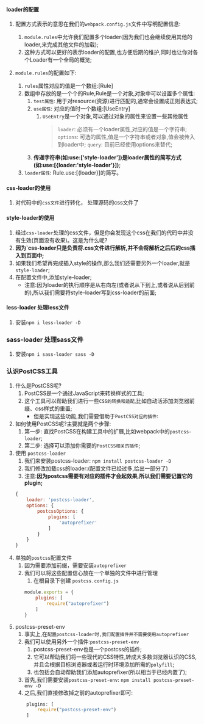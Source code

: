 #### loader的配置
1. 配置方式表示的意思在我们的`webpack.config.js`文件中写明配置信息:
    1. `module.rules`中允许我们配置多个loader(因为我们也会继续使用其他的loader,来完成其他文件的加载);
    2. 这种方式可以更好的表示loader的配置,也方便后期的维护,同时也让你对各个Loader有一个全局的概览;

    
2. `module.rules`的配置如下:
    1. `rules`属性对应的值是一个数组:[Rule]
    2. 数组中存放的是一个个的Rule,Rule是一个对象,对象中可以设置多个属性:
        1. `test属性`: 用于对resource(资源)进行匹配的,通常会设置成正则表达式;
        2. `use属性`: 对应的值时一个数组:[UseEntry]
            1. `UseEntry`是一个对象,可以通过对象的属性来设置一些其他属性
                > `loader`: 必须有一个loader属性,对应的值是一个字符串;
                > `options`: 可选的属性,值是一个字符串或者对象,值会被传入到loader中;
                > `query`: 目前已经使用options来替代;
        4. **传递字符串(如:use:['style-loader'])是loader属性的简写方式(如:use:[{loader:'style-loader'}])**;
    3. `loader属性`: Rule.use:[{loader}]的简写。


#### css-loader的使用
1. 对代码中的`css文件`进行转化， 处理源码的css文件了

#### style-loader的使用
1. 经过`css-loader`处理的css文件，但是你会发现这个css在我们的代码中并没有生效(页面没有收果)。这是为什么呢?
2. **因为`css-loader只是负责将.css文件进行解析,并不会将解析之后后的css插入到页面中;**
3. 如果我们希望再完成插入style的操作,那么我们还需要另外一个loader,就是`style-loader`;
4. 在配置文件中,添加style-loader;
    - 注意:因为loader的执行顺序是从右向左(或者说从下到上,或者说从后到前的),所以我们需要将style-loader写到css-loader的前面;


#### less-loader 处理less文件
1. 安装`npm i less-loader -D`

### sass-loader 处理sass文件
1. 安装`npm i sass-loader sass -D`

### 认识PostCSS工具
1. 什么是PostCSS呢?
    1. PostCSS是一个通过JavaScript来转换样式的工具;
    2. 这个工具可以帮助我们进行一些`CSS的转换和适配`,比如自动活添加浏览器前缀、css样式的重置;
        - 但是实现这些功能,我们需要借助于`PostCSS对应的插件`:
2. 如何使用PostCSS呢?主要就是两个步骤:
    1. 第一步: 直找PostCSS在构建工具中的扩展,比如webpack中的`postcss-loader`;
    2. 第二步: 选择可以添加你需要的`PostCSS相关的插件`;
3. 使用 `postcss-loader`
    1. 我们来安装postcss-loader: `npm install postcss-loader -D`
    2. 我们修改加载css的loader:(配置文件已经过多,给出一部分了)
    3. 注意:**因为postcss需要有对应的插件才会起效果,所以我们需要记置它的plugin;**
    ```js
    {
        loader: 'postcss-loader',
        options: {
            postcssOptions: {
                plugins: [
                    'autoprefixer'
                ]
            }
        }
    }

    ```
4. 单独的`postcss`配置文件
    1. 因为需要添加前缀，需要安装`autoprefixer`
    2. 我们可以将这些配置信心放在一个单独的文件中进行管理
        1. 在根目录下创建 `postcss.config.js`
        ```js
        module.exports = {
            plugins: [
                require("autoprefixer")
            ]
        }

        ```
5. postcss-preset-env
    1. 事实上,在`配置postcss-loader时,我们配置插件并不需要使用autoprefixer`
    2. 我们可以使用另外一个插件:`postcss-preset-env`
        1. postcss-preset-env也是一个postcss的插件;
        2. 它可以帮助我们将一些现代的CSS特性,转成大多数浏览器认识的CSS,并且会根据目标浏览器或者运行时环境添加所需的`polyfill`;
        3. 也包括会自动帮助我们添加autoprefixer(所以相当于已经内置了);
    3. 首先,我们需要安装`postcss-preset-env`: `npm install postcss-preset-env -D`
    4. 之后,我们直接修改掉之前的autoprefixer即可:
    ```js
        plugins: [
            require("postcss-preset-env")
        ]
    ```








